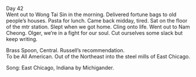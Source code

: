Day 42  
Went out to Wong Tai Sin in the morning. Delivered fortune bags to old people’s houses. Pasta for lunch. Came back midday, tired. Sat on the floor of the mtr station. Slept when we got home. Cling onto life. Went out to Nam Cheong. Olger, we’re in a fight for our soul. Cut ourselves some slack but keep writing. 

Brass Spoon, Central. Russell’s recommendation.   
To be All American. Out of the Northeast into the steel mills of East Chicago.

Song: East Chicago, Indiana by Michigander.
